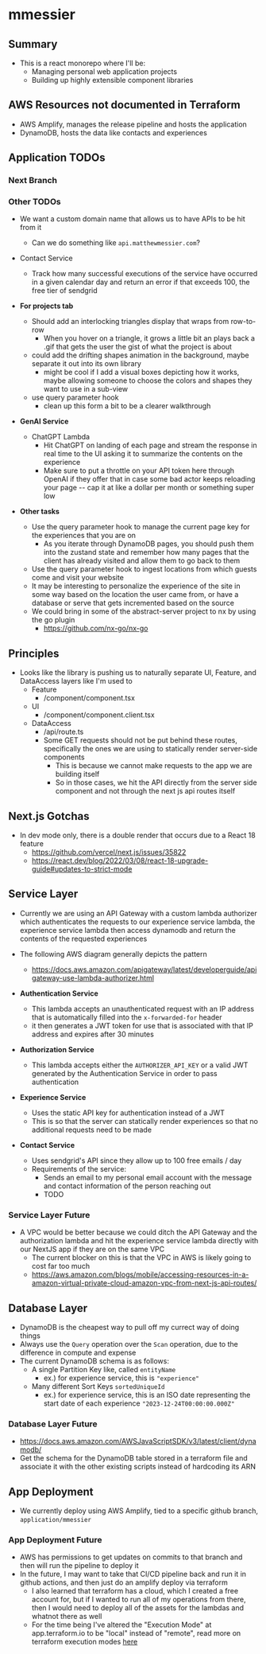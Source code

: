 # mmessier

## Summary

- This is a react monorepo where I'll be:
  - Managing personal web application projects
  - Building up highly extensible component libraries

## AWS Resources not documented in Terraform

- AWS Amplify, manages the release pipeline and hosts the application
- DynamoDB, hosts the data like contacts and experiences

## Application TODOs

### Next Branch

### Other TODOs

- We want a custom domain name that allows us to have APIs to be hit from it

  - Can we do something like `api.matthewmessier.com`?

- Contact Service

  - Track how many successful executions of the service have occurred in a given calendar day and return an error if that exceeds 100, the free tier of sendgrid

- **For projects tab**

  - Should add an interlocking triangles display that wraps from row-to-row
    - When you hover on a triangle, it grows a little bit an plays back a .gif that gets the user the gist of what the project is about
  - could add the drifting shapes animation in the background, maybe separate it out into its own library
    - might be cool if I add a visual boxes depicting how it works, maybe allowing someone to choose the colors and shapes they want to use in a sub-view
  - use query parameter hook
    - clean up this form a bit to be a clearer walkthrough

- **GenAI Service**

  - ChatGPT Lambda
    - Hit ChatGPT on landing of each page and stream the response in real time to the UI asking it to summarize the contents on the experience
    - Make sure to put a throttle on your API token here through OpenAI if they offer that in case some bad actor keeps reloading your page -- cap it at like a dollar per month or something super low

- **Other tasks**
  - Use the query parameter hook to manage the current page key for the experiences that you are on
    - As you iterate through DynamoDB pages, you should push them into the zustand state and remember how many pages that the client has already visited and allow them to go back to them
  - Use the query parameter hook to ingest locations from which guests come and visit your website
  - It may be interesting to personalize the experience of the site in some way based on the location the user came from, or have a database or serve that gets incremented based on the source
  - We could bring in some of the abstract-server project to nx by using the go plugin
    - https://github.com/nx-go/nx-go

## Principles

- Looks like the library is pushing us to naturally separate UI, Feature, and DataAccess layers like I'm used to
  - Feature
    - /component/component.tsx
  - UI
    - /component/component.client.tsx
  - DataAccess
    - /api/route.ts
    - Some GET requests should not be put behind these routes, specifically the ones we are using to statically render server-side components
      - This is because we cannot make requests to the app we are building itself
      - So in those cases, we hit the API directly from the server side component and not through the next js api routes itself

## Next.js Gotchas

- In dev mode only, there is a double render that occurs due to a React 18 feature
  - https://github.com/vercel/next.js/issues/35822
  - https://react.dev/blog/2022/03/08/react-18-upgrade-guide#updates-to-strict-mode

## Service Layer

- Currently we are using an API Gateway with a custom lambda authorizer which authenticates the requests to our experience service lambda, the experience service lambda then access dynamodb and return the contents of the requested experiences
- The following AWS diagram generally depicts the pattern

  - https://docs.aws.amazon.com/apigateway/latest/developerguide/apigateway-use-lambda-authorizer.html

- **Authentication Service**

  - This lambda accepts an unauthenticated request with an IP address that is automatically filled into the `x-forwarded-for` header
  - it then generates a JWT token for use that is associated with that IP address and expires after 30 minutes

- **Authorization Service**

  - This lambda accepts either the `AUTHORIZER_API_KEY` or a valid JWT generated by the Authentication Service in order to pass authentication

- **Experience Service**

  - Uses the static API key for authentication instead of a JWT
  - This is so that the server can statically render experiences so that no additional requests need to be made

- **Contact Service**

  - Uses sendgrid's API since they allow up to 100 free emails / day
  - Requirements of the service:
    - Sends an email to my personal email account with the message and contact information of the person reaching out
    - TODO

### Service Layer Future

- A VPC would be better because we could ditch the API Gateway and the authorization lambda and hit the experience service lambda directly with our NextJS app if they are on the same VPC
  - The current blocker on this is that the VPC in AWS is likely going to cost far too much
  - https://aws.amazon.com/blogs/mobile/accessing-resources-in-a-amazon-virtual-private-cloud-amazon-vpc-from-next-js-api-routes/

## Database Layer

- DynamoDB is the cheapest way to pull off my currect way of doing things
- Always use the `Query` operation over the `Scan` operation, due to the difference in compute and expense
- The current DynamoDB schema is as follows:
  - A single Partition Key like, called `entityName`
    - ex.) for experience service, this is `"experience"`
  - Many different Sort Keys `sortedUniqueId`
    - ex.) for experience service, this is an ISO date representing the start date of each experience `"2023-12-24T00:00:00.000Z"`

### Database Layer Future

- https://docs.aws.amazon.com/AWSJavaScriptSDK/v3/latest/client/dynamodb/
- Get the schema for the DynamoDB table stored in a terraform file and associate it with the other existing scripts instead of hardcoding its ARN

## App Deployment

- We currently deploy using AWS Amplify, tied to a specific github branch, `application/mmessier`

### App Deployment Future

- AWS has permissions to get updates on commits to that branch and then will run the pipeline to deploy it
- In the future, I may want to take that CI/CD pipeline back and run it in github actions, and then just do an amplify deploy via terraform
  - I also learned that terraform has a cloud, which I created a free account for, but if I wanted to run all of my operations from there, then I would need to deploy all of the assets for the lambdas and whatnot there as well
  - For the time being I've altered the "Execution Mode" at app.terraform.io to be "local" instead of "remote", read more on terraform execution modes [here](https://developer.hashicorp.com/terraform/cloud-docs/run/remote-operations#remote-operations-1)
